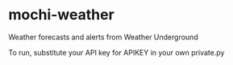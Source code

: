 mochi-weather
=============

Weather forecasts and alerts from Weather Underground

To run, substitute your API key for APIKEY in your own private.py
